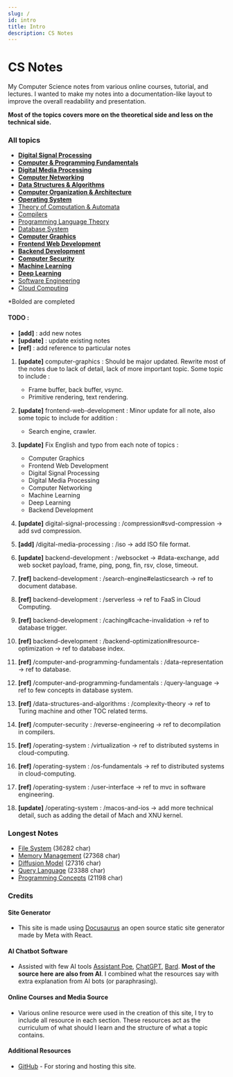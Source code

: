 ```yaml
---
slug: /
id: intro
title: Intro
description: CS Notes
---
```


# CS Notes

My Computer Science notes from various online courses, tutorial, and lectures. I wanted to make my notes into a documentation-like layout to improve the overall readability and presentation.

**Most of the topics covers more on the theoretical side and less on the technical side.**

### All topics

- **[Digital Signal Processing](digital-signal-processing)**
- **[Computer & Programming Fundamentals](computer-and-programming-fundamentals)**
- **[Digital Media Processing](digital-media-processing)**
- **[Computer Networking](computer-networking)**
- **[Data Structures & Algorithms](data-structures-and-algorithms)**
- **[Computer Organization & Architecture](computer-organization-and-architecture)**
- **[Operating System](operating-system)**
- [Theory of Computation & Automata](theory-of-computation-and-automata)
- [Compilers](compilers)
- [Programming Language Theory](programming-language-theory)
- [Database System](database-system)
- **[Computer Graphics](computer-graphics)**
- **[Frontend Web Development](frontend-web-development)**
- **[Backend Development](backend-development)**
- **[Computer Security](computer-security)**
- **[Machine Learning](machine-learning)**
- **[Deep Learning](deep-learning)**
- [Software Engineering](software-engineering)
- [Cloud Computing](cloud-computing)

\*Bolded are completed

#### TODO :

- **[add]** : add new notes
- **[update]** : update existing notes
- **[ref]** : add reference to particular notes

1. **[update]** computer-graphics : Should be major updated. Rewrite most of the notes due to lack of detail, lack of more important topic. Some topic to include :

   - Frame buffer, back buffer, vsync.
   - Primitive rendering, text rendering.

2. **[update]** frontend-web-development : Minor update for all note, also some topic to include for addition :

   - Search engine, crawler.

3. **[update]** Fix English and typo from each note of topics :

   - Computer Graphics
   - Frontend Web Development
   - Digital Signal Processing
   - Digital Media Processing
   - Computer Networking
   - Machine Learning
   - Deep Learning
   - Backend Development

4. **[update]** digital-signal-processing : /compression#svd-compression -> add svd compression.
5. **[add]** /digital-media-processing : /iso -> add ISO file format.
6. **[update]** backend-development : /websocket -> #data-exchange, add web socket payload, frame, ping, pong, fin, rsv, close, timeout.
7. **[ref]** backend-development : /search-engine#elasticsearch -> ref to document database.
8. **[ref]** backend-development : /serverless -> ref to FaaS in Cloud Computing.
9. **[ref]** backend-development : /caching#cache-invalidation -> ref to database trigger.
10. **[ref]** backend-development : /backend-optimization#resource-optimization -> ref to database index.
11. **[ref]** /computer-and-programming-fundamentals : /data-representation -> ref to database.
12. **[ref]** /computer-and-programming-fundamentals : /query-language -> ref to few concepts in database system.
13. **[ref]** /data-structures-and-algorithms : /complexity-theory -> ref to Turing machine and other TOC related terms.
14. **[ref]** /computer-security : /reverse-engineering -> ref to decompilation in compilers.
15. **[ref]** /operating-system : /virtualization -> ref to distributed systems in cloud-computing.
16. **[ref]** /operating-system : /os-fundamentals -> ref to distributed systems in cloud-computing.
17. **[ref]** /operating-system : /user-interface -> ref to mvc in software engineering.
18. **[update]** /operating-system : /macos-and-ios -> add more technical detail, such as adding the detail of Mach and XNU kernel.

### Longest Notes

- [File System](operating-system/file-system) (36282 char)
- [Memory Management](operating-system/memory-management) (27368 char)
- [Diffusion Model](deep-learning/diffusion-model) (27316 char)
- [Query Language](database-system/query-language) (23388 char)
- [Programming Concepts](computer-and-programming-fundamentals/programming-concepts) (21198 char)

### Credits

#### Site Generator

- This site is made using [Docusaurus](https://docusaurus.io/) an open source static site generator made by Meta with React.

#### AI Chatbot Software

- Assisted with few AI tools [Assistant Poe](https://poe.com), [ChatGPT](https://chat.openai.com/), [Bard](https://bard.google.com/). **Most of the source here are also from AI**. I combined what the resources say with extra explanation from AI bots (or paraphrasing).

#### Online Courses and Media Source

- Various online resource were used in the creation of this site, I try to include all resource in each section. These resources act as the curriculum of what should I learn and the structure of what a topic contains.

#### Additional Resources

- [GitHub](https://github.com/) - For storing and hosting this site.
